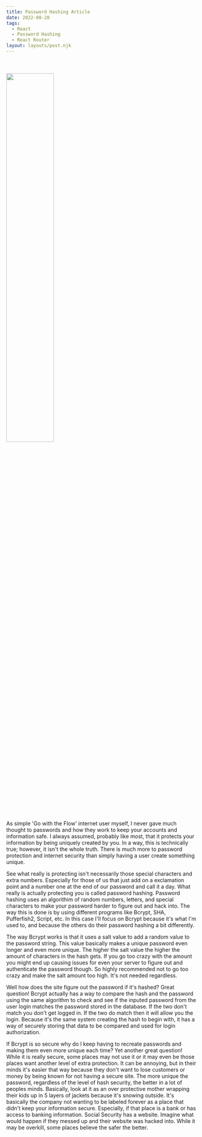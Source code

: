 ```yaml
---
title: Password Hashing Article
date: 2022-08-28
tags:
  - React
  - Password Hashing
  - React Router
layout: layouts/post.njk
---
```


<img src = "https://live.mgm-tp.com/wp-content/uploads/2019/04/Fig4-Changing-Password-Process.png" style = "display: grid; margin-top: 10%; margin-bottom: 5%; width: 50%">

As simple 'Go with the Flow' internet user myself, I never gave much thought to passwords and how they work to keep your accounts and information safe. I always assumed, probably like most, that it protects your information by being uniquely created by you. In a way, this is technically true; however, it isn't the whole truth. There is much more to password protection and internet security than simply having a user create something unique. 

See what really is protecting isn't necessarily those special characters and extra numbers. Especially for those of us that just add on a exclamation point and a number one at the end of our password and call it a day. What really is actually protecting you is called password hashing. Password hashing uses an algorithim of random numbers, letters, and special characters to make your password harder to figure out and hack into. The way this is done is by using different programs like Bcrypt, SHA, Pufferfish2, Script, etc. In this case I'll focus on Bcrypt because it's what I'm used to, and because the others do their password hashing a bit differently.

The way Bcrypt works is that it uses a salt value to add a random value to the password string. This value basically makes a unique password even longer and even more unique. The higher the salt value the higher the amount of characters in the hash gets. If you go too crazy with the amount you might end up causing issues for even your server to figure out and authenticate the password though. So highly recommended not to go too crazy and make the salt amount too high. It's not needed regardless.

Well how does the site figure out the password if it's hashed? Great question! Bcrypt actually has a way to compare the hash and the password using the same algorithm to check and see if the inputed password from the user login matches the password stored in the database. If the two don't match you don't get logged in. If the two do match then it will allow you the login. Because it's the same system creating the hash to begin with, it has a way of securely storing that data to be compared and used for login authorization.

If Bcrypt is so secure why do I keep having to recreate passwords and making them even more unique each time? Yet another great question! While it is really secure, some places may not use it or it may even be those places want another level of extra protection. It can be annoying, but in their minds it's easier that way because they don't want to lose customers or money by being known for not having a secure site. The more unique the password, regardless of the level of hash security, the better in a lot of peoples minds. Basically, look at it as an over protective mother wrapping their kids up in 5 layers of jackets because it's snowing outside. It's basically the company not wanting to be labeled forever as a place that didn't keep your information secure. Especially, if that place is a bank or has access to banking information. Social Security has a website. Imagine what would happen if they messed up and their website was hacked into. While it may be overkill, some places believe the safer the better.